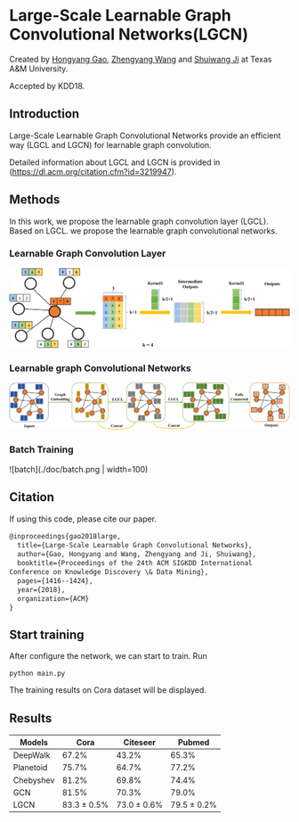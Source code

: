 # Large-Scale Learnable Graph Convolutional Networks(LGCN)

Created by [Hongyang Gao](http://people.tamu.edu/~hongyang.gao/), [Zhengyang Wang](http://people.tamu.edu/~zhengyang.wang/) and [Shuiwang Ji](http://people.tamu.edu/~sji/) at Texas A&M University.

Accepted by KDD18.

## Introduction

Large-Scale Learnable Graph Convolutional Networks provide an efficient way (LGCL and LGCN) for learnable graph convolution.

Detailed information about LGCL and LGCN is provided in (https://dl.acm.org/citation.cfm?id=3219947).

## Methods

In this work, we propose the learnable graph convolution layer
(LGCL). Based on LGCL. we propose the learnable graph
convolutional networks.

### Learnable Graph Convolution Layer

![lgcl](./doc/layer.png)

### Learnable graph Convolutional Networks

![lgcn](./doc/model.png)

### Batch Training

![batch](./doc/batch.png | width=100)

## Citation

If using this code, please cite our paper.

```
@inproceedings{gao2018large,
  title={Large-Scale Learnable Graph Convolutional Networks},
  author={Gao, Hongyang and Wang, Zhengyang and Ji, Shuiwang},
  booktitle={Proceedings of the 24th ACM SIGKDD International Conference on Knowledge Discovery \& Data Mining},
  pages={1416--1424},
  year={2018},
  organization={ACM}
}
```

## Start training

After configure the network, we can start to train. Run
```
python main.py
```
The training results on Cora dataset will be displayed.


## Results

| Models    | Cora  | Citeseer | Pubmed |
|-----------|-------|----------|--------|
| DeepWalk  | 67.2% | 43.2%    | 65.3%  |
| Planetoid | 75.7% | 64.7%    | 77.2%  |
| Chebyshev | 81.2% | 69.8%    | 74.4%  |
| GCN       | 81.5% | 70.3%    | 79.0%  |
| LGCN      |83.3 ± 0.5% | 73.0 ± 0.6% | 79.5 ± 0.2% |
